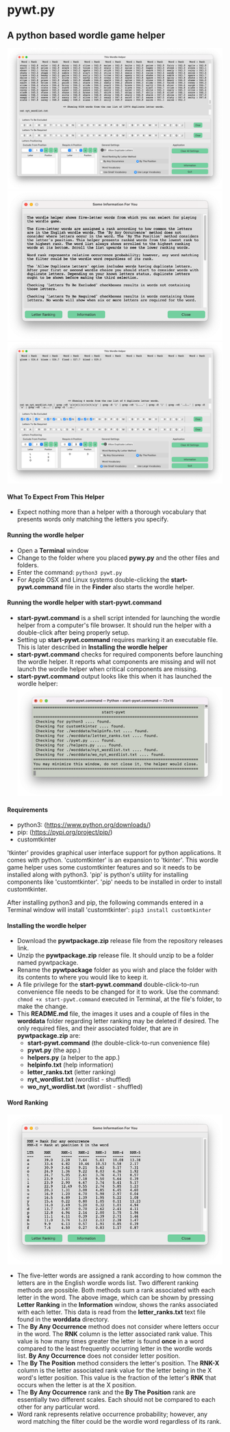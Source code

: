 # pywt.py

## A python based wordle game helper

!['Main Window Image'](InfoImages/PYWTMainWindow.png)
!['Help Window Image'](InfoImages/PYWTHelp.png)
!['In use Image Image'](InfoImages/PYWTInUse.png)

#### What To Expect From This Helper

* Expect nothing more than a helper with a thorough vocabulary that presents words only matching the letters you specify.  

#### Running the wordle helper

* Open a **Terminal** window
* Change to the folder where you placed **pywy.py** and the other files and folders.
* Enter the command: ```python3 pywt.py```
* For Apple OSX and Linux systems double-clicking the **start-pywt.command** file in the **Finder** also starts the wordle helper.

#### Running the wordle helper with **start-pywt.command**

* **start-pywt.command** is a shell script intended for launching the wordle helper from a computer's file browser. It should run the helper with a double-click after being properly setup.
* Setting up **start-pywt.command** requires marking it an executable file. This is later described in **Installing the wordle helper**
* **start-pywt.command** checks for required components before launching the wordle helper. It reports what components are missing and will not launch the wordle helper when critical components are missing.
* **start-pywt.command** output looks like this when it has launched the wordle helper:
!['start-pywt.command Image'](InfoImages/PYWTLauncher.png)

#### Requirements

* python3: (<https://www.python.org/downloads/>)
* pip: (<https://pypi.org/project/pip/>)
* customtkinter

'tkinter' provides graphical user interface support for python applications. It comes with python. 'customtkinter' is an expansion to 'tkinter'. This wordle game helper uses some customtkinter features and so it needs to be installed along with python3. 'pip' is python's utility for installing components like 'customtkinter'. 'pip' needs to be installed in order to install customtkinter.

After installing python3 and pip, the following commands entered in a Terminal window will install 'customtkinter':
`pip3 install customtkinter`

#### Installing the wordle helper

* Download the **pywtpackage.zip** release file from the repository releases link.
* Unzip the **pywtpackage.zip** release file. It should unzip to be a folder named pywtpackage.
* Rename the **pywtpackage** folder as you wish and place the folder with its contents to where you would like to keep it.
* A file privilege for the **start-pywt.command** double-click-to-run convenience file needs to be changed for it to work. Use the command: ```chmod +x start-pywt.command``` executed in Terminal, at the file's folder, to make the change.
* This **README.md** file, the images it uses and a couple of files in the **worddata** folder regarding letter ranking may be deleted if desired. The only required files, and their associated folder, that are in **pywtpackage.zip** are:
  * **start-pywt.command**  (the double-click-to-run convenience file)
  * **pywt.py**             (the app.)
  * **helpers.py**          (a helper to the app.)
  * **helpinfo.txt**        (help information)
  * **letter_ranks.txt**    (letter ranking)
  * **nyt_wordlist.txt**    (wordlist - shuffled)
  * **wo_nyt_wordlist.txt** (wordlist - shuffled)

#### Word Ranking

!['PYWTRanking.png Image'](InfoImages/PYWTRanking.png)

* The five-letter words are assigned a rank according to how common the letters are in the English wordle words list. Two different ranking methods are possible. Both methods sum a rank associated with each letter in the word. The above image, which can be shown by pressing **Letter Ranking** in the **Information** window, shows the ranks associated with each letter. This data is read from the **letter_ranks.txt** text file found in the **worddata** directory.
* The **By Any Occurrence** method does not consider where letters occur in the word. The **RNK** column is the letter associated rank value. This value is how many times greater the letter is found **once** in a word compared to the least frequently occurring letter in the wordle words list. **By Any Occurrence** does not consider letter position.
* The **By The Position** method considers the letter's position. The **RNK-X** column is the letter associated rank value for the letter being in the X word's letter position. This value is the fraction of the letter's **RNK** that occurs when the letter is at the X position.
* The **By Any Occurrence** rank and the **By The Position**
rank are essentially two different scales. Each should not be compared to each other for any particular word.
* Word rank represents relative occurrence probability; however, any word matching the filter could be the wordle word regardless of its rank.

